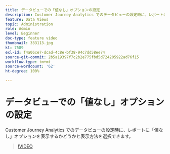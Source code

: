 ```yaml
---
title: データビューでの「値なし」オプションの設定
description: Customer Journey Analytics でのデータビューの設定時に、レポートに「値なし」オプションを表示するかどうかと表示方法を選択できます。
feature: Data Views
topic: Administration
role: Admin
level: Beginner
doc-type: feature video
thumbnail: 333113.jpg
kt: 7589
exl-id: f4a06ce7-dcad-4c8e-bf38-94c7dd58ee74
source-git-commit: 2b5a19397f7c2b2e775fbd5d724205922ad76f15
workflow-type: tm+mt
source-wordcount: '62'
ht-degree: 100%

---
```


# データビューでの「値なし」オプションの設定

Customer Journey Analytics でのデータビューの設定時に、レポートに「値なし」オプションを表示するかどうかと表示方法を選択できます。

>[!VIDEO](https://video.tv.adobe.com/v/3412943/?quality=12&learn=on&captions=jpn)
